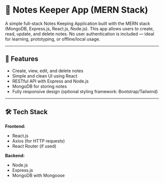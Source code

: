 # 📝 Notes Keeper App (MERN Stack)

A simple full-stack Notes Keeping Application built with the MERN stack (MongoDB, Express.js, React.js, Node.js). This app allows users to create, read, update, and delete notes. No user authentication is included — ideal for learning, prototyping, or offline/local usage.

---

## 🚀 Features

- Create, view, edit, and delete notes
- Simple and clean UI using React
- RESTful API with Express and Node.js
- MongoDB for storing notes
- Fully responsive design (optional styling framework: Bootstrap/Tailwind)

---

## 🛠️ Tech Stack

**Frontend:**
- React.js
- Axios (for HTTP requests)
- React Router (if used)

**Backend:**
- Node.js
- Express.js
- MongoDB with Mongoose
